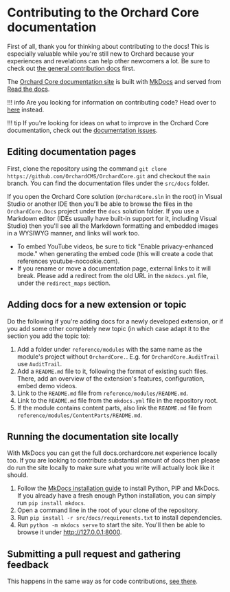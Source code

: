 # Contributing to the Orchard Core documentation

First of all, thank you for thinking about contributing to the docs! This is especially valuable while you're still new to Orchard because your experiences and revelations can help other newcomers a lot. Be sure to check out [the general contribution docs](README.md) first.

The [Orchard Core documentation site](https://docs.orchardcore.net/) is built with [MkDocs](https://www.mkdocs.org/) and served from [Read the docs](https://readthedocs.org/projects/orchardcore/).

!!! info
    Are you looking for information on contributing code? Head over to [here](contributing-code.md) instead.

!!! tip
    If you're looking for ideas on what to improve in the Orchard Core documentation, check out the [documentation issues](https://github.com/OrchardCMS/OrchardCore/labels/documentation).

## Editing documentation pages

First, clone the repository using the command `git clone https://github.com/OrchardCMS/OrchardCore.git` and checkout the `main` branch. You can find the documentation files under the `src/docs` folder.

If you open the Orchard Core solution (`OrchardCore.sln` in the root) in Visual Studio or another IDE then you'll be able to browse the files in the `OrchardCore.Docs` project under the `docs` solution folder. If you use a Markdown editor (IDEs usually have built-in support for it, including Visual Studio) then you'll see all the Markdown formatting and embedded images in a WYSIWYG manner, and links will work too.

- To embed YouTube videos, be sure to tick "Enable privacy-enhanced mode." when generating the embed code (this will create a code that references youtube-nocookie.com).
- If you rename or move a documentation page, external links to it will break. Please add a redirect from the old URL in the `mkdocs.yml` file, under the `redirect_maps` section.

## Adding docs for a new extension or topic

Do the following if you're adding docs for a newly developed extension, or if you add some other completely new topic (in which case adapt it to the section you add the topic to):

1. Add a folder under `reference/modules` with the same name as the module's project without `OrchardCore.`. E.g. for `OrchardCore.AuditTrail` use `AuditTrail`.
2. Add a `README.md` file to it, following the format of existing such files. There, add an overview of the extension's features, configuration, embed demo videos.
3. Link to the `README.md` file from `reference/modules/README.md`.
4. Link to the `README.md` file from the `mkdocs.yml` file in the repository root.
5. If the module contains content parts, also link the `README.md` file from `reference/modules/ContentParts/README.md`.

## Running the documentation site locally

With MkDocs you can get the full docs.orchardcore.net experience locally too. If you are looking to contribute substantial amount of docs then please do run the site locally to make sure what you write will actually look like it should.

1. Follow the [MkDocs installation guide](https://www.mkdocs.org/user-guide/installation/) to install Python, PIP and MkDocs. If you already have a fresh enough Python installation, you can simply run `pip install mkdocs`.
2. Open a command line in the root of your clone of the repository.
3. Run `pip install -r src/docs/requirements.txt` to install dependencies.
4. Run `python -m mkdocs serve` to start the site. You'll then be able to browse it under <http://127.0.0.1:8000>.

## Submitting a pull request and gathering feedback

This happens in the same way as for code contributions, [see there](contributing-code.md).